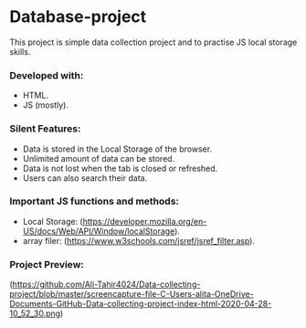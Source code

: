# Database-project
This project is simple data collection project and to practise JS local storage skills.

### Developed with:

* HTML.
* JS (mostly).

### Silent Features:

* Data is stored in the Local Storage of the browser.
* Unlimited amount of data can be stored.
* Data is not lost when the tab is closed or refreshed.
* Users can also search their data.

### Important JS functions and methods:


* Local Storage: (https://developer.mozilla.org/en-US/docs/Web/API/Window/localStorage).
* array filer: (https://www.w3schools.com/jsref/jsref_filter.asp).


### Project Preview:

(https://github.com/Ali-Tahir4024/Data-collecting-project/blob/master/screencapture-file-C-Users-alita-OneDrive-Documents-GitHub-Data-collecting-project-index-html-2020-04-28-10_52_30.png)

